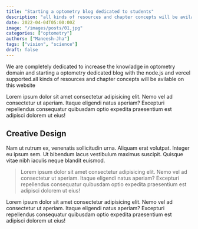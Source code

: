 ```yaml
---
title: "Starting a optometry blog dedicated to students"
description: "all kinds of resources and chapter concepts will be avilable on this website"
date: 2022-04-04T05:00:00Z
image: "/images/posts/01.jpg"
categories: ["optometry"]
authors: ["Maneesh-Jha"]
tags: ["vision", "science"]
draft: false
---
```


We are completely dedicated to increase the knowladge in optometry domain and starting a optometry dedicated blog with the node.js and vercel supported.all kinds of resources and chapter concepts will be avilable on this website

Lorem ipsum dolor sit amet consectetur adipisicing elit. Nemo vel ad consectetur ut aperiam. Itaque eligendi natus aperiam? Excepturi repellendus consequatur quibusdam optio expedita praesentium est adipisci dolorem ut eius!

## Creative Design

Nam ut rutrum ex, venenatis sollicitudin urna. Aliquam erat volutpat. Integer eu ipsum sem. Ut bibendum lacus vestibulum maximus suscipit. Quisque vitae nibh iaculis neque blandit euismod.

> Lorem ipsum dolor sit amet consectetur adipisicing elit. Nemo vel ad consectetur ut aperiam. Itaque eligendi natus aperiam? Excepturi repellendus consequatur quibusdam optio expedita praesentium est adipisci dolorem ut eius!

Lorem ipsum dolor sit amet consectetur adipisicing elit. Nemo vel ad consectetur ut aperiam. Itaque eligendi natus aperiam? Excepturi repellendus consequatur quibusdam optio expedita praesentium est adipisci dolorem ut eius!
